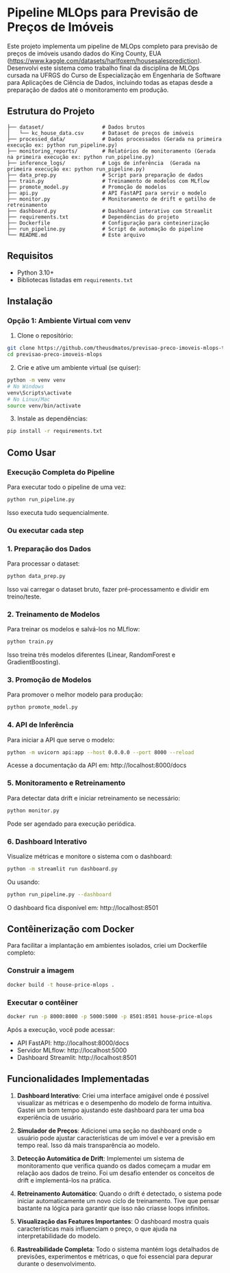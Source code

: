 # Pipeline MLOps para Previsão de Preços de Imóveis

Este projeto implementa um pipeline de MLOps completo para previsão de preços de imóveis usando dados do King County, EUA (https://www.kaggle.com/datasets/harlfoxem/housesalesprediction). Desenvolvi este sistema como trabalho final da disciplina de MLOps cursada na UFRGS do Curso de Especialização em Engenharia de Software para Aplicações de Ciência de Dados, incluindo todas as etapas desde a preparação de dados até o monitoramento em produção.

## Estrutura do Projeto
```
├── dataset/                   # Dados brutos
│   └── kc_house_data.csv      # Dataset de preços de imóveis
├── processed_data/            # Dados processados (Gerada na primeira execução ex: python run_pipeline.py)
├── monitoring_reports/        # Relatórios de monitoramento (Gerada na primeira execução ex: python run_pipeline.py)
├── inference_logs/            # Logs de inferência  (Gerada na primeira execução ex: python run_pipeline.py)
├── data_prep.py               # Script para preparação de dados
├── train.py                   # Treinamento de modelos com MLflow
├── promote_model.py           # Promoção de modelos
├── api.py                     # API FastAPI para servir o modelo
├── monitor.py                 # Monitoramento de drift e gatilho de retreinamento
├── dashboard.py               # Dashboard interativo com Streamlit
├── requirements.txt           # Dependências do projeto
├── Dockerfile                 # Configuração para conteinerização
├── run_pipeline.py            # Script de automação do pipeline
└── README.md                  # Este arquivo
```

## Requisitos

- Python 3.10+
- Bibliotecas listadas em `requirements.txt`

## Instalação

### Opção 1: Ambiente Virtual com venv

1. Clone o repositório:
```bash
git clone https://github.com/theusdmatos/previsao-preco-imoveis-mlops-trabalho-final.git
cd previsao-preco-imoveis-mlops
```

2. Crie e ative um ambiente virtual (se quiser):
```bash
python -m venv venv
# No Windows
venv\Scripts\activate
# No Linux/Mac
source venv/bin/activate
```

3. Instale as dependências:
```bash
pip install -r requirements.txt
```

## Como Usar

### Execução Completa do Pipeline

Para executar todo o pipeline de uma vez:

```bash
python run_pipeline.py
```

Isso executa tudo sequencialmente.

### Ou executar cada step

### 1. Preparação dos Dados

Para processar o dataset:

```bash
python data_prep.py
```

Isso vai carregar o dataset bruto, fazer pré-processamento e dividir em treino/teste.

### 2. Treinamento de Modelos

Para treinar os modelos e salvá-los no MLflow:

```bash
python train.py
```

Isso treina três modelos diferentes (Linear, RandomForest e GradientBoosting).

### 3. Promoção de Modelos

Para promover o melhor modelo para produção:

```bash
python promote_model.py
```

### 4. API de Inferência

Para iniciar a API que serve o modelo:

```bash
python -m uvicorn api:app --host 0.0.0.0 --port 8000 --reload
```

Acesse a documentação da API em: http://localhost:8000/docs

### 5. Monitoramento e Retreinamento

Para detectar data drift e iniciar retreinamento se necessário:

```bash
python monitor.py
```

Pode ser agendado para execução periódica.

### 6. Dashboard Interativo

Visualize métricas e monitore o sistema com o dashboard:

```bash
python -m streamlit run dashboard.py
```

Ou usando:

```bash
python run_pipeline.py --dashboard
```

O dashboard fica disponível em: http://localhost:8501


## Contêinerização com Docker

Para facilitar a implantação em ambientes isolados, criei um Dockerfile completo:

### Construir a imagem

```bash
docker build -t house-price-mlops .
```

### Executar o contêiner

```bash
docker run -p 8000:8000 -p 5000:5000 -p 8501:8501 house-price-mlops
```

Após a execução, você pode acessar:
- API FastAPI: http://localhost:8000/docs
- Servidor MLflow: http://localhost:5000
- Dashboard Streamlit: http://localhost:8501

## Funcionalidades Implementadas

1. **Dashboard Interativo**: Criei uma interface amigável onde é possível visualizar as métricas e o desempenho do modelo de forma intuitiva. Gastei um bom tempo ajustando este dashboard para ter uma boa experiência de usuário.

2. **Simulador de Preços**: Adicionei uma seção no dashboard onde o usuário pode ajustar características de um imóvel e ver a previsão em tempo real. Isso dá mais transparência ao modelo.

3. **Detecção Automática de Drift**: Implementei um sistema de monitoramento que verifica quando os dados começam a mudar em relação aos dados de treino. Foi um desafio entender os conceitos de drift e implementá-los na prática.

4. **Retreinamento Automático**: Quando o drift é detectado, o sistema pode iniciar automaticamente um novo ciclo de treinamento. Tive que pensar bastante na lógica para garantir que isso não criasse loops infinitos.

5. **Visualização das Features Importantes**: O dashboard mostra quais características mais influenciam o preço, o que ajuda na interpretabilidade do modelo.

6. **Rastreabilidade Completa**: Todo o sistema mantém logs detalhados de previsões, experimentos e métricas, o que foi essencial para depurar durante o desenvolvimento.
